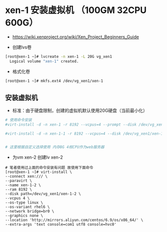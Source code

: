 # xen-1 安装虚拟机 （100GM 32CPU 600G）

- https://wiki.xenproject.org/wiki/Xen_Project_Beginners_Guide

- 创建lvs卷

```bash
[root@xen-1 ~]# lvcreate -n xen-1 -L 20G vg_xen1
  Logical volume "xen-1" created.
```

- 格式化卷

```bash
[root@xen-1 ~]# mkfs.ext4 /dev/vg_xen1/xen-1
```

## 安装虚拟机

- 标准：由于硬盘限制，创建的虚拟机默认使用20G硬盘（当前最小化）

```bash
# 使用命令安装
#virt-install -d -n xen-1 -r 8192 --vcpus=4 --prompt --disk /dev/vg_xen1/xen-1 --nographics -p -l http://mirrors.aliyun.com/centos/6.9/os/x86_64/ --extra-args="text console=com1 utf8 console=hvc0"

#virt-install -d -n xen-1-1 -r 8192 --vcpus=4 --disk /dev/vg_xen1/xen-1-1 --nographics -p -l "http://192.168.0.48/os/centos6.7/" --extra-args="text console=com1 utf8 console=hvc0"


# 这里根据自定义选择使用 内存8G 4核CPU作为web服务器
```

- 为vm xen-2 创建lv xen-2


```
# 笔者使用过上面的命令安装有问题 故使用下面命令
[root@xen-1 ~]# virt-install \
--connect xen:/// \
--paravirt \
--name xen-1-2 \
--ram 8192 \
--disk path=/dev/vg_xen1/xen-1-2 \
--vcpus 4 \
--os-type linux \
--os-variant rhel6 \
--network bridge=br0 \
--graphics none \
--location 'http://mirrors.aliyun.com/centos/6.9/os/x86_64/' \
--extra-args 'text console=com1 utf8 console=hvc0'
```

